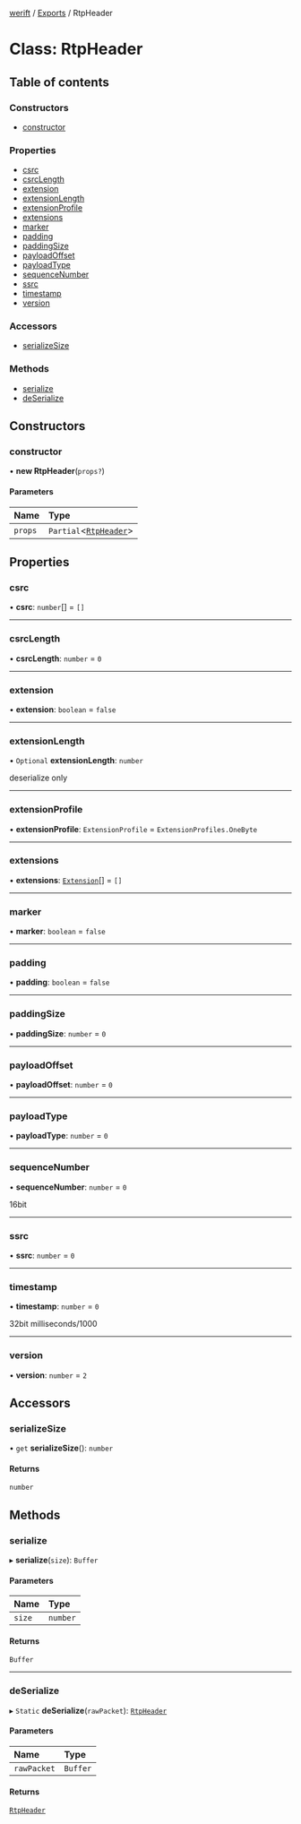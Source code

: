 [werift](../README.md) / [Exports](../modules.md) / RtpHeader

# Class: RtpHeader

## Table of contents

### Constructors

- [constructor](RtpHeader.md#constructor)

### Properties

- [csrc](RtpHeader.md#csrc)
- [csrcLength](RtpHeader.md#csrclength)
- [extension](RtpHeader.md#extension)
- [extensionLength](RtpHeader.md#extensionlength)
- [extensionProfile](RtpHeader.md#extensionprofile)
- [extensions](RtpHeader.md#extensions)
- [marker](RtpHeader.md#marker)
- [padding](RtpHeader.md#padding)
- [paddingSize](RtpHeader.md#paddingsize)
- [payloadOffset](RtpHeader.md#payloadoffset)
- [payloadType](RtpHeader.md#payloadtype)
- [sequenceNumber](RtpHeader.md#sequencenumber)
- [ssrc](RtpHeader.md#ssrc)
- [timestamp](RtpHeader.md#timestamp)
- [version](RtpHeader.md#version)

### Accessors

- [serializeSize](RtpHeader.md#serializesize)

### Methods

- [serialize](RtpHeader.md#serialize)
- [deSerialize](RtpHeader.md#deserialize)

## Constructors

### constructor

• **new RtpHeader**(`props?`)

#### Parameters

| Name | Type |
| :------ | :------ |
| `props` | `Partial`<[`RtpHeader`](RtpHeader.md)\> |

## Properties

### csrc

• **csrc**: `number`[] = `[]`

___

### csrcLength

• **csrcLength**: `number` = `0`

___

### extension

• **extension**: `boolean` = `false`

___

### extensionLength

• `Optional` **extensionLength**: `number`

deserialize only

___

### extensionProfile

• **extensionProfile**: `ExtensionProfile` = `ExtensionProfiles.OneByte`

___

### extensions

• **extensions**: [`Extension`](../modules.md#extension)[] = `[]`

___

### marker

• **marker**: `boolean` = `false`

___

### padding

• **padding**: `boolean` = `false`

___

### paddingSize

• **paddingSize**: `number` = `0`

___

### payloadOffset

• **payloadOffset**: `number` = `0`

___

### payloadType

• **payloadType**: `number` = `0`

___

### sequenceNumber

• **sequenceNumber**: `number` = `0`

16bit

___

### ssrc

• **ssrc**: `number` = `0`

___

### timestamp

• **timestamp**: `number` = `0`

32bit milliseconds/1000

___

### version

• **version**: `number` = `2`

## Accessors

### serializeSize

• `get` **serializeSize**(): `number`

#### Returns

`number`

## Methods

### serialize

▸ **serialize**(`size`): `Buffer`

#### Parameters

| Name | Type |
| :------ | :------ |
| `size` | `number` |

#### Returns

`Buffer`

___

### deSerialize

▸ `Static` **deSerialize**(`rawPacket`): [`RtpHeader`](RtpHeader.md)

#### Parameters

| Name | Type |
| :------ | :------ |
| `rawPacket` | `Buffer` |

#### Returns

[`RtpHeader`](RtpHeader.md)
